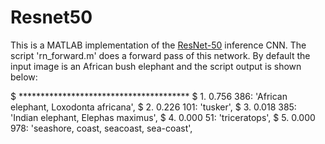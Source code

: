 # Resnet50
This is a MATLAB implementation of the [ResNet-50](https://dgschwend.github.io/netscope/#/preset/resnet-50) inference CNN. 
The script 'rn_forward.m' does a forward pass of this network. By default the input image is an African bush elephant and
the script output is shown below:

$ ***************************************
$ 1. 0.756  386: 'African elephant, Loxodonta africana',
$ 2. 0.226  101: 'tusker',
$ 3. 0.018  385: 'Indian elephant, Elephas maximus',
$ 4. 0.000  51: 'triceratops',
$ 5. 0.000  978: 'seashore, coast, seacoast, sea-coast',


